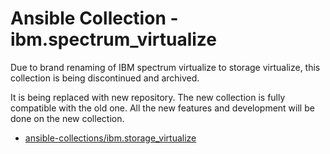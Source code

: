 # Ansible Collection - ibm.spectrum_virtualize

Due to brand renaming of IBM spectrum virtualize to storage virtualize, this collection is being discontinued and archived.

It is being replaced with new repository. The new collection is fully compatible with the old one. All the new features and development will be done on the new collection.
* [ansible-collections/ibm.storage_virtualize](https://github.com/ansible-collections/ibm.storage_virtualize)
